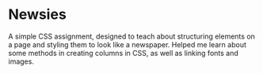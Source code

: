 Newsies
====================

A simple CSS assignment, designed to teach about structuring elements on a page and styling them to look like a newspaper. Helped me learn about some methods in creating columns in CSS, as well as linking fonts and images.